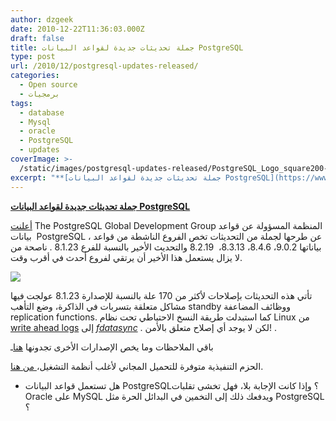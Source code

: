 ```yaml
---
author: dzgeek
date: 2010-12-22T11:36:03.000Z
draft: false
title: جملة تحديثات جديدة لقواعد البيانات PostgreSQL
type: post
url: /2010/12/postgresql-updates-released/
categories:
  - Open source
  - برمجيات
tags:
  - database
  - Mysql
  - oracle
  - PostgreSQL
  - updates
coverImage: >-
  /static/images/postgresql-updates-released/PostgreSQL_Logo_square200-05186fc26a5d6b0c.png
excerpt: "**[جملة تحديثات جديدة لقواعد البيانات PostgreSQL](https://www.it-scoop.com/2010/12/postgresql-updates-released/)**\n\n[أعلنت](http://www.postgresql.org/about/news.1270) The PostgreSQL Global Development Group المنظمة المسؤولة عن قواعد بيانات \_PostgreSQL ، عن طرحها لجملة من التحديثات تخص الفروع الناشطة من قواعد بياناتها 9.0.2، 8.4.6، 8.3.13، \_8.2.19 والتحديث الأخير بالنسبة للفرع 8.1.23 . ناصحة"
---
```

**[جملة تحديثات جديدة لقواعد البيانات PostgreSQL](https://www.it-scoop.com/2010/12/postgresql-updates-released/)**

[أعلنت](http://www.postgresql.org/about/news.1270) The PostgreSQL Global Development Group المنظمة المسؤولة عن قواعد بيانات  PostgreSQL ، عن طرحها لجملة من التحديثات تخص الفروع الناشطة من قواعد بياناتها 9.0.2، 8.4.6، 8.3.13،  8.2.19 والتحديث الأخير بالنسبة للفرع 8.1.23 . ناصحة من لا يزال يستعمل هذا الأخير أن يرتقي لفروع أحدث في أقرب وقت.

![](/static/images/postgresql-updates-released/PostgreSQL_Logo_square200-05186fc26a5d6b0c.png)

تأتي هذه التحديثات بإصلاحات لأكثر من 170 علة بالنسبة للإصدارة 8.1.23 عولجت فيها مشاكل متعلقة بتسربات في الذاكرة، وضع التأهب standby ووظائف المضاعفة replication functions. كما استبدلت طريقة النسخ الاحتياطي تحت نظام Linux من [write ahead logs](http://www.postgresql.org/docs/9.0/interactive/wal-intro.html) إلى *[fdatasync](http://pubs.opengroup.org/onlinepubs/007908799/xsh/fdatasync.html)* . لكن لا يوجد أي إصلاح متعلق بالأمن! .

باقي الملاحظات وما يخص الإصدارات الأخرى تجدونها [هنا](http://www.postgresql.org/docs/9.0/static/release.html)ـ

الحزم التنفيذية متوفرة للتحميل المجاني لأغلب أنظمة التشغيل،[ ](http://www.postgresql.org/download/)[من هنا](http://www.postgresql.org/download/).

-   هل تستعمل قواعد البيانات PostgreSQL؟ وإذا كانت الإجابة بلا، فهل تخشى تقلبات Oracle على MySQL ويدفعك ذلك إلى التخمين في البدائل الحرة مثل PostgreSQL ؟
